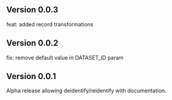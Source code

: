 ## Version 0.0.3

feat: added record transformations

## Version 0.0.2

fix: remove default value in DATASET_ID param

## Version 0.0.1

Alpha release allowing deidentify/reidentify with documentation.
